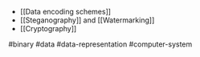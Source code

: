 - [[Data encoding schemes]]
- [[Steganography]] and [[Watermarking]]
- [[Cryptography]]

#binary #data #data-representation #computer-system